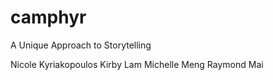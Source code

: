 # camphyr
A Unique Approach to Storytelling

Nicole Kyriakopoulos
Kirby Lam
Michelle Meng
Raymond Mai
